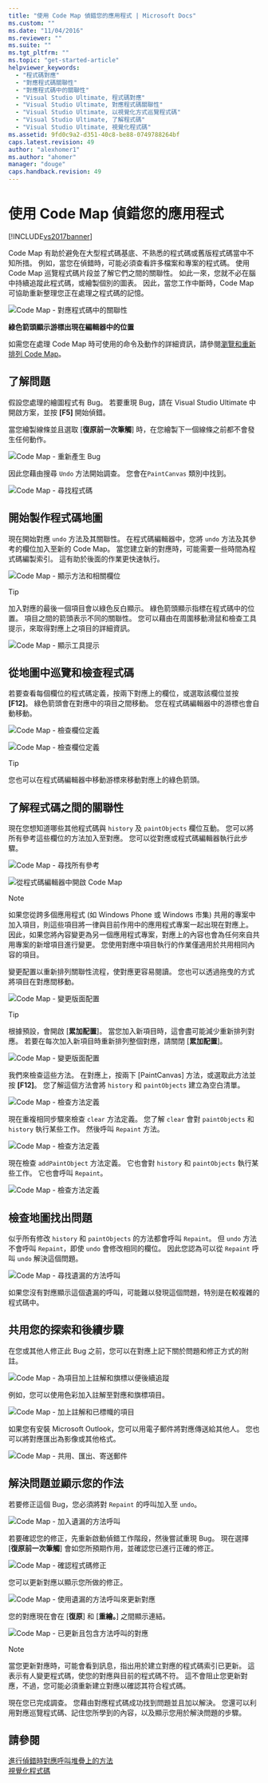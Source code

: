 ```yaml
---
title: "使用 Code Map 偵錯您的應用程式 | Microsoft Docs"
ms.custom: ""
ms.date: "11/04/2016"
ms.reviewer: ""
ms.suite: ""
ms.tgt_pltfrm: ""
ms.topic: "get-started-article"
helpviewer_keywords: 
  - "程式碼對應"
  - "對應程式碼關聯性"
  - "對應程式碼中的關聯性"
  - "Visual Studio Ultimate, 程式碼對應"
  - "Visual Studio Ultimate, 對應程式碼關聯性"
  - "Visual Studio Ultimate, 以視覺化方式巡覽程式碼"
  - "Visual Studio Ultimate, 了解程式碼"
  - "Visual Studio Ultimate, 視覺化程式碼"
ms.assetid: 9fd0c9a2-d351-40c8-be88-0749788264bf
caps.latest.revision: 49
author: "alexhomer1"
ms.author: "ahomer"
manager: "douge"
caps.handback.revision: 49
---
```

# 使用 Code Map 偵錯您的應用程式
[!INCLUDE[vs2017banner](../code-quality/includes/vs2017banner.md)]

Code Map 有助於避免在大型程式碼基底、不熟悉的程式碼或舊版程式碼當中不知所措。  例如，當您在偵錯時，可能必須查看許多檔案和專案的程式碼。  使用 Code Map 巡覽程式碼片段並了解它們之間的關聯性。  如此一來，您就不必在腦中持續追蹤此程式碼，或繪製個別的圖表。  因此，當您工作中斷時，Code Map 可協助重新整理您正在處理之程式碼的記憶。  
  
 ![Code Map &#45; 對應程式碼中的關聯性](../modeling/media/codemapstoryboardpaint.png "CodeMapStoryboardPaint")  
  
 **綠色箭頭顯示游標出現在編輯器中的位置**  
  
 如需您在處理 Code Map 時可使用的命令及動作的詳細資訊，請參閱[瀏覽和重新排列 Code Map](../modeling/browse-and-rearrange-code-maps.md)。  
  
## 了解問題  
 假設您處理的繪圖程式有 Bug。  若要重現 Bug，請在 Visual Studio Ultimate 中開啟方案，並按 **\[F5\]** 開始偵錯。  
  
 當您繪製線條並且選取 \[**復原前一次筆觸**\] 時，在您繪製下一個線條之前都不會發生任何動作。  
  
 ![Code Map &#45; 重新產生 Bug](../modeling/media/codemapstoryboardpaint0.png "CodeMapStoryboardPaint0")  
  
 因此您藉由搜尋 `Undo` 方法開始調查。  您會在`PaintCanvas` 類別中找到。  
  
 ![Code Map &#45; 尋找程式碼](../modeling/media/codemapstoryboardpaint1.png "CodeMapStoryboardPaint1")  
  
## 開始製作程式碼地圖  
 現在開始對應 `undo` 方法及其關聯性。  在程式碼編輯器中，您將 `undo` 方法及其參考的欄位加入至新的 Code Map。  當您建立新的對應時，可能需要一些時間為程式碼編製索引。  這有助於後面的作業更快速執行。  
  
 ![Code Map &#45; 顯示方法和相關欄位](../modeling/media/codemapstoryboardpaint3.png "CodeMapStoryboardPaint3")  
  
> [!TIP]
>  加入對應的最後一個項目會以綠色反白顯示。  綠色箭頭顯示指標在程式碼中的位置。  項目之間的箭頭表示不同的關聯性。  您可以藉由在周圍移動滑鼠和檢查工具提示，來取得對應上之項目的詳細資訊。  
  
 ![Code Map &#45; 顯示工具提示](../modeling/media/codemapstoryboardpaint4.png "CodeMapStoryboardPaint4")  
  
## 從地圖中巡覽和檢查程式碼  
 若要查看每個欄位的程式碼定義，按兩下對應上的欄位，或選取該欄位並按 **\[F12\]**。  綠色箭頭會在對應中的項目之間移動。  您在程式碼編輯器中的游標也會自動移動。  
  
 ![Code Map &#45; 檢查欄位定義](../modeling/media/codemapstoryboardpaint5.png "CodeMapStoryboardPaint5")  
  
 ![Code Map &#45; 檢查欄位定義](../modeling/media/codemapstoryboardpaint5a.png "CodeMapStoryboardPaint5A")  
  
> [!TIP]
>  您也可以在程式碼編輯器中移動游標來移動對應上的綠色箭頭。  
  
## 了解程式碼之間的關聯性  
 現在您想知道哪些其他程式碼與 `history` 及 `paintObjects` 欄位互動。  您可以將所有參考這些欄位的方法加入至對應。  您可以從對應或程式碼編輯器執行此步驟。  
  
 ![Code Map &#45; 尋找所有參考](../modeling/media/codemapstoryboardpaint6.png "CodeMapStoryboardPaint6")  
  
 ![從程式碼編輯器中開啟 Code Map](../modeling/media/codemapstoryboardpaint6a.png "CodeMapStoryboardPaint6A")  
  
> [!NOTE]
>  如果您從跨多個應用程式 \(如 Windows Phone 或 Windows 市集\) 共用的專案中加入項目，則這些項目將一律與目前作用中的應用程式專案一起出現在對應上。  因此，如果您將內容變更為另一個應用程式專案，對應上的內容也會為任何來自共用專案的新增項目進行變更。  您使用對應中項目執行的作業僅適用於共用相同內容的項目。  
  
 變更配置以重新排列關聯性流程，使對應更容易閱讀。  您也可以透過拖曳的方式將項目在對應間移動。  
  
 ![Code Map &#45; 變更版面配置](../modeling/media/codemapstoryboardpaint7a.png "CodeMapStoryboardPaint7A")  
  
> [!TIP]
>  根據預設，會開啟 \[**累加配置**\]。  當您加入新項目時，這會盡可能減少重新排列對應。  若要在每次加入新項目時重新排列整個對應，請關閉 \[**累加配置**\]。  
  
 ![Code Map &#45; 變更版面配置](../modeling/media/codemapstoryboardpaint7.png "CodeMapStoryboardPaint7")  
  
 我們來檢查這些方法。  在對應上，按兩下 \[PaintCanvas\] 方法，或選取此方法並按 **\[F12\]**。  您了解這個方法會將 `history` 和 `paintObjects` 建立為空白清單。  
  
 ![Code Map &#45; 檢查方法定義](../modeling/media/codemapstoryboardpaint8.png "CodeMapStoryboardPaint8")  
  
 現在重複相同步驟來檢查 `clear` 方法定義。  您了解 `clear` 會對 `paintObjects` 和 `history` 執行某些工作。  然後呼叫 `Repaint` 方法。  
  
 ![Code Map &#45; 檢查方法定義](../modeling/media/codemapstoryboardpaint9.png "CodeMapStoryboardPaint9")  
  
 現在檢查 `addPaintObject` 方法定義。  它也會對 `history` 和 `paintObjects` 執行某些工作。  它也會呼叫 `Repaint`。  
  
 ![Code Map &#45; 檢查方法定義](../modeling/media/codemapstoryboardpaint10.png "CodeMapStoryboardPaint10")  
  
## 檢查地圖找出問題  
 似乎所有修改 `history` 和 `paintObjects` 的方法都會呼叫 `Repaint`。  但 `undo` 方法不會呼叫 `Repaint`，即使 `undo` 會修改相同的欄位。  因此您認為可以從 `Repaint` 呼叫 `undo` 解決這個問題。  
  
 ![Code Map &#45; 尋找遺漏的方法呼叫](../modeling/media/codemapstoryboardpaint11.png "CodeMapStoryboardPaint11")  
  
 如果您沒有對應顯示這個遺漏的呼叫，可能難以發現這個問題，特別是在較複雜的程式碼中。  
  
## 共用您的探索和後續步驟  
 在您或其他人修正此 Bug 之前，您可以在對應上記下關於問題和修正方式的附註。  
  
 ![Code Map &#45; 為項目加上註解和旗標以便後續追蹤](../modeling/media/codemapstoryboardpaint12.png "CodeMapStoryboardPaint12")  
  
 例如，您可以使用色彩加入註解至對應和旗標項目。  
  
 ![Code Map &#45; 加上註解和已標幟的項目](../modeling/media/codemapstoryboardpaint12a.png "CodeMapStoryboardPaint12A")  
  
 如果您有安裝 Microsoft Outlook，您可以用電子郵件將對應傳送給其他人。  您也可以將對應匯出為影像或其他格式。  
  
 ![Code Map &#45; 共用、匯出、寄送郵件](../modeling/media/codemapstoryboardpaint13.png "CodeMapStoryboardPaint13")  
  
## 解決問題並顯示您的作法  
 若要修正這個 Bug，您必須將對 `Repaint` 的呼叫加入至 `undo`。  
  
 ![Code Map &#45; 加入遺漏的方法呼叫](../modeling/media/codemapstoryboardpaint14.png "CodeMapStoryboardPaint14")  
  
 若要確認您的修正，先重新啟動偵錯工作階段，然後嘗試重現 Bug。  現在選擇 \[**復原前一次筆觸**\] 會如您所預期作用，並確認您已進行正確的修正。  
  
 ![Code Map &#45; 確認程式碼修正](../modeling/media/codemapstoryboardpaint15.png "CodeMapStoryboardPaint15")  
  
 您可以更新對應以顯示您所做的修正。  
  
 ![Code Map &#45; 使用遺漏的方法呼叫來更新對應](../modeling/media/codemapstoryboardpaint16.png "CodeMapStoryboardPaint16")  
  
 您的對應現在會在 \[**復原**\] 和 \[**重繪。**\] 之間顯示連結。  
  
 ![Code Map &#45; 已更新且包含方法呼叫的對應](../modeling/media/codemapstoryboardpaint17.png "CodeMapStoryboardPaint17")  
  
> [!NOTE]
>  當您更新對應時，可能會看到訊息，指出用於建立對應的程式碼索引已更新。  這表示有人變更程式碼，使您的對應與目前的程式碼不符。  這不會阻止您更新對應，不過，您可能必須重新建立對應以確認其符合程式碼。  
  
 現在您已完成調查。  您藉由對應程式碼成功找到問題並且加以解決。  您還可以利用對應巡覽程式碼、記住您所學到的內容，以及顯示您用於解決問題的步驟。  
  
## 請參閱  
 [進行偵錯時對應呼叫堆疊上的方法](../debugger/map-methods-on-the-call-stack-while-debugging-in-visual-studio.md)   
 [視覺化程式碼](../modeling/visualize-code.md)